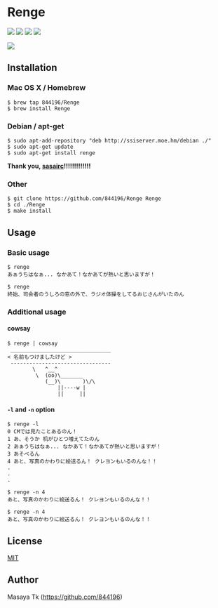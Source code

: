 # Renge
[![](https://img.shields.io/travis/844196/Renge.svg?style=flat)](https://travis-ci.org/844196/Renge)
[![](http://img.shields.io/github/tag/844196/Renge.svg?style=flat)](https://github.com/844196/Renge/releases)
[![](http://img.shields.io/github/issues/844196/Renge.svg?style=flat)](https://github.com/844196/Renge/issues)
[![](http://img.shields.io/badge/license-MIT-red.svg?style=flat)](LICENSE)

![](http://40.media.tumblr.com/db4be5ad6b9c6b31c58ca184b08198a1/tumblr_ni8m233p921s7qf9xo1_1280.png)


## Installation
### Mac OS X / Homebrew
```shellsession
$ brew tap 844196/Renge
$ brew install Renge
```

### Debian / apt-get
```shellsession
$ sudo apt-add-repository "deb http://ssiserver.moe.hm/debian ./"
$ sudo apt-get update
$ sudo apt-get install renge
```

**Thank you, [sasairc](https://github.com/sasairc)!!!!!!!!!!!!!**

### Other
```shellsession
$ git clone https://github.com/844196/Renge Renge
$ cd ./Renge
$ make install
```

## Usage
### Basic usage
```shellsession
$ renge
あぁうちはなぁ... なかあて！なかあてが熱いと思いますが！

$ renge
終始、司会者のうしろの窓の外で、ラジオ体操をしてるおじさんがいたのん
```

### Additional usage
#### cowsay
```shellsession
$ renge | cowsay
 ________________________________
< 名前もつけましたけど >
 --------------------------------
        \   ^__^
         \  (oo)\_______
            (__)\       )\/\
                ||----w |
                ||     ||
```

#### `-l` and `-n` option
```shellsession
$ renge -l
0 CMでは見たことあるのん！
1 あ、そうか 机がひとつ増えてたのん
2 あぁうちはなぁ... なかあて！なかあてが熱いと思いますが！
3 あそべるん
4 あと、写真のかわりに絵送るん！ クレヨンもいるのんな！！
.
.
.

$ renge -n 4
あと、写真のかわりに絵送るん！ クレヨンもいるのんな！！

$ renge -n 4
あと、写真のかわりに絵送るん！ クレヨンもいるのんな！！
```


## License
[MIT](LICENSE)


## Author
Masaya Tk (<https://github.com/844196>)
